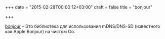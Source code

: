 +++
date = "2015-02-28T00:00:12+03:00"
draft = false
title = "bonjour"

+++

<p><a href="https://github.com/oleksandr/bonjour">bonjour</a>&nbsp;- Это библиотека для использования&nbsp;mDNS/DNS-SD (известного как Apple Bonjour) на чистом Go.</p>

